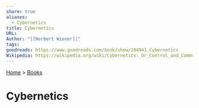 ```yaml
---  
share: true  
aliases:  
  - Cybernetics  
title: Cybernetics  
URL:   
Author: "[[Norbert Wiener]]"  
tags:   
goodreads: https://www.goodreads.com/book/show/294941.Cybernetics  
Wikipedia: https://wikipedia.org/wiki/Cybernetics:_Or_Control_and_Communication_in_the_Animal_and_the_Machine  
---  
```

[Home](../index.md) > [Books](./index.md)  
# Cybernetics  
